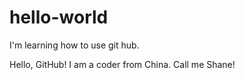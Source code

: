 # hello-world
I'm learning how to use git hub.

Hello, GitHub! I am a coder from China. Call me Shane!

